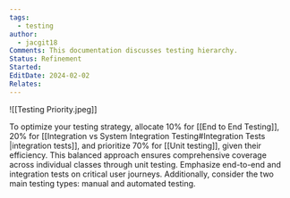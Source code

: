 ```yaml
---
tags:
  - testing
author:
  - jacgit18
Comments: This documentation discusses testing hierarchy.
Status: Refinement
Started: 
EditDate: 2024-02-02
Relates:
---
```

![[Testing Priority.jpeg]]

To optimize your testing strategy, allocate 10% for [[End to End Testing]], 20% for [[Integration vs System Integration Testing#Integration Tests |integration tests]], and prioritize 70% for [[Unit testing]], given their efficiency. This balanced approach ensures comprehensive coverage across individual classes through unit testing. Emphasize end-to-end and integration tests on critical user journeys. Additionally, consider the two main testing types: manual and automated testing.







